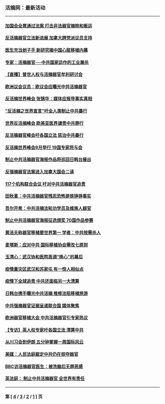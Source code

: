 ### 活摘网：最新活动
---
#### [加国会全票通过法案 打击非法器官摘除和贩运](../../pages/nf5883/n13884924.md?02080430) 
#### [反活摘器官立法新进展 加拿大跨党派议员支持](../../pages/nf5883/n13876061.md?02080430) 
#### [医生充当刽子手 新研究揭中国心脏移植内幕](../../pages/nf5883/n13772291.md?02080430) 
#### [专家：活摘器官──中共国家运作的工业屠杀](../../pages/nf5883/n13761178.md?02080430) 
#### [【直播】普世人权与活摘器官牟利研讨会](../../pages/nf5883/n13425146.md?02080430) 
#### [欧洲议会议员：欧议会应曝光中共活摘器官](../../pages/nf5883/n13336571.md?02080430) 
#### [反活摘世界峰会 张锦华：媒体应报导事实真相](../../pages/nf5883/n13278502.md?02080430) 
#### [“反活摘之世界宣言”吁全人类制止中共暴行](../../pages/nf5883/n13259730.md?02080430) 
#### [世界反活摘峰会 欧美亚医界谴责中共罪行](../../pages/nf5883/n13253550.md?02080430) 
#### [反活摘器官峰会吁各国立法 惩治中共暴行](../../pages/nf5883/n13245052.md?02080430) 
#### [反活摘世界峰会9月举行 19国专家将与会](../../pages/nf5883/n13201492.md?02080430) 
#### [制止中共活摘器官海报作品将巡回日韩台展出](../../pages/nf5883/n13177791.md?02080430) 
#### [反强摘器官法案进入加拿大国会二读](../../pages/nf5883/n13033450.md?02080430) 
#### [117个机构联合会议 吁对中共活摘器官追责](../../pages/nf5883/n12775087.md?02080430) 
#### [田秋堇：中共活摘器官残忍恐怖是铁铮铮事实](../../pages/nf5883/n12702148.md?02080430) 
#### [吾尔开希：中共活摘法轮功学员及维族人器官](../../pages/nf5883/n12693197.md?02080430) 
#### [制止中共活摘器官海报征选颁奖 70国作品参赛](../../pages/nf5883/n12692050.md?02080430) 
#### [黄洁夫称器官移植要世界第一 学者：中共按需杀人](../../pages/nf5883/n12572329.md?02080430) 
#### [麦塔斯：应对中共 国际移植协会需改七原则](../../pages/nf5883/n12514711.md?02080430) 
#### [玉清心：武汉协和医院高调“换心”的幕后](../../pages/nf5883/n12298730.md?02080430) 
#### [疫情重灾区武汉和苏家屯 有一惊人相似点](../../pages/nf5883/n12150824.md?02080430) 
#### [疫情下全球追责 中共还面临另一大清算](../../pages/nf5883/n12070397.md?02080430) 
#### [日韩台携手曝光中共活摘 推修法阻移植旅游](../../pages/nf5883/n11712046.md?02080430) 
#### [中共强摘器官证据呈递联合国 媒体聚焦](../../pages/nf5883/n11546426.md?02080430) 
#### [欧洲器官移植大会 中共活摘器官引专家热议](../../pages/nf5883/n11539095.md?02080430) 
#### [【专访】英人权专家吁各国立法 清算中共](../../pages/nf5883/n11367315.md?02080430) 
#### [从川习会到伊朗 五分钟掌握一周国际风云](../../pages/nf5883/n11338520.md?02080430) 
#### [美媒：人民法庭裁定中共仍在掠夺器官](../../pages/nf5883/n11334897.md?02080430) 
#### [BBC访活摘器官医生：被洗脑后无罪恶感](../../pages/nf5883/n11335935.md?02080430) 
#### [英法庭： 制止中共活摘器官 全世界有责任](../../pages/nf5883/n11330691.md?02080430) 

---
#### 第 [ [4](./4.md?02080430) / [3](./3.md?02080430) / [2](./2.md?02080430) / [1](./1.md?02080430) ] 页
